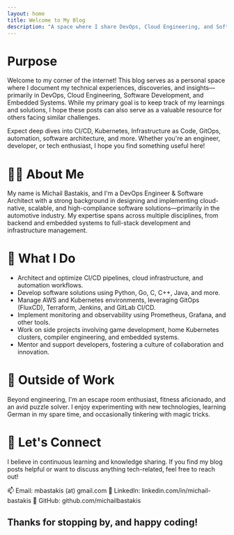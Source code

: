 ```yaml
---
layout: home
title: Welcome to My Blog
description: "A space where I share DevOps, Cloud Engineering, and Software Development insights."
---
```


# Purpose

Welcome to my corner of the internet! This blog serves as a personal space where I document my technical experiences, discoveries, and insights—primarily in DevOps, Cloud Engineering, Software Development, and Embedded Systems. While my primary goal is to keep track of my learnings and solutions, I hope these posts can also serve as a valuable resource for others facing similar challenges.

Expect deep dives into CI/CD, Kubernetes, Infrastructure as Code, GitOps, automation, software architecture, and more. Whether you're an engineer, developer, or tech enthusiast, I hope you find something useful here!

# 👨‍💻 About Me

My name is Michail Bastakis, and I'm a DevOps Engineer & Software Architect with a strong background in designing and implementing cloud-native, scalable, and high-compliance software solutions—primarily in the automotive industry. My expertise spans across multiple disciplines, from backend and embedded systems to full-stack development and infrastructure management.

# 🔧 What I Do

- Architect and optimize CI/CD pipelines, cloud infrastructure, and automation workflows.
- Develop software solutions using Python, Go, C, C++, Java, and more.
- Manage AWS and Kubernetes environments, leveraging GitOps (FluxCD), Terraform, Jenkins, and GitLab CI/CD.
- Implement monitoring and observability using Prometheus, Grafana, and other tools.
- Work on side projects involving game development, home Kubernetes clusters, compiler engineering, and embedded systems.
- Mentor and support developers, fostering a culture of collaboration and innovation.

# 🌟 Outside of Work

Beyond engineering, I'm an escape room enthusiast, fitness aficionado, and an avid puzzle solver. I enjoy experimenting with new technologies, learning German in my spare time, and occasionally tinkering with magic tricks.

# 🤝 Let's Connect

I believe in continuous learning and knowledge sharing. If you find my blog posts helpful or want to discuss anything tech-related, feel free to reach out!

📫 Email: mbastakis (at) gmail.com
💼 LinkedIn: linkedin.com/in/michail-bastakis
📂 GitHub: github.com/michailbastakis

Thanks for stopping by, and happy coding!
---
